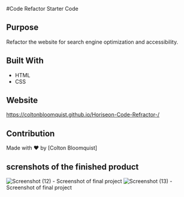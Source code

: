 #Code Refactor Starter Code

## Purpose
Refactor the website for search engine optimization and accessibility. 

## Built With
* HTML
* CSS

## Website
https://coltonbloomquist.github.io/Horiseon-Code-Refractor-/

## Contribution
Made with ❤️ by [Colton Bloomquist]

## screnshots of the finished product
![Screenshot (12)](https://user-images.githubusercontent.com/86384237/127070581-16458caf-6fc2-4fe8-8edf-9814f980c133.png) - Screenshot of final project
![Screenshot (13)](https://user-images.githubusercontent.com/86384237/127070584-c07e8c3f-209f-4557-b7da-3d789197594e.png) - Screenshot of final project


